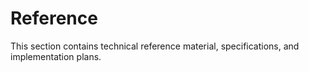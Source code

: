 # Reference

This section contains technical reference material, specifications, and implementation plans.

